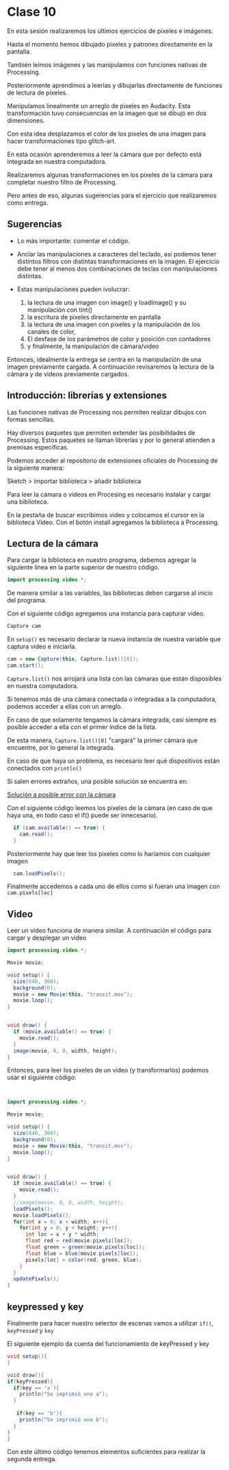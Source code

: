 
# Clase 10

En esta sesión realizaremos los últimos ejercicios de pixeles e imágenes. 

Hasta el momento hemos dibujado pixeles y patrones directamente en la pantalla. 

También leímos imágenes y las manipulamos con funciones nativas de Processing. 

Posteriormente aprendimos a leerlas y dibujarlas directamente de funciones de lectura de pixeles. 

Manipulamos linealmente un arreglo de pixeles en Audacity. Esta transformación tuvo consecuencias en la imagen que se dibujó en dos dimensiones. 

Con esta idea desplazamos el color de los pixeles de una imagen para hacer transformaciones tipo glitch-art. 

En esta ocasión aprenderemos a leer la cámara que por defecto está integrada en nuestra computadora. 

Realizaremos algunas transformaciones en los pixeles de la cámara para completar nuestro filtro de Processing. 

Pero antes de eso, algunas sugerencias para el ejercicio que realizaremos como entrega. 

## Sugerencias

- Lo más importante: comentar el código. 

- Anclar las manipulaciones a caracteres del teclado, así podemos tener distintos filtros con distintas transformaciones en la imagen. El ejercicio debe tener al menos dos combinaciones de teclas con manipulaciones distintas. 

- Estas manipulaciones pueden ivolucrar: 

  1) la lectura de una imagen con image() y loadImage() y su manipulación con tint() 
  2) la escritura de pixeles directamente en pantalla 
  3) la lectura de una imagen con pixeles y la manipulación de los canales de color, 
  4) El desfase de los parámetros de color y posición con contadores
  5) y finalmente, la manipulación de cámara/video
  
Entonces, idealmente la entrega se centra en la manipulación de una imagen previamente cargada. A continuación revisaremos la lectura de la cámara y de videos previamente cargados. 

## Introducción: librerías y extensiones

Las funciones nativas de Processing nos permiten realizar dibujos con formas sencillas. 

Hay diversos paquetes que permiten extender las posibilidades de Processing. Estos paquetes se llaman librerías y por lo general atienden a premisas específicas. 

Podemos acceder al repositorio de extensiones oficiales de Processing de la siguiente manera: 

Sketch > importar biblioteca > añadir biblioteca

Para leer la cámara o videos en Procesing es necesario instalar y cargar una biblioteca. 

En la pestaña de buscar escribimos video y colocamos el cursor en la biblioteca Video. Con el botón install agregamos la biblioteca a Processing. 

## Lectura de la cámara

Para cargar la biblioteca en nuestro programa, debemos agregar la siguiente línea en la parte superior de nuestro código. 

```java
import processing.video.*;
```

De manera similar a las variables, las bibliotecas deben cargarse al inicio del programa. 

Con el siguiente código agregamos una instancia para capturar video. 

```java
Capture cam
```

En `setup()` es necesario declarar la nueva instancia de nuestra variable que captura video e iniciarla. 

```java
cam = new Capture(this, Capture.list()[0]);
cam.start();
```

`Capture.list()` nos arrojará una lista con las cámaras que están disposibles en nuestra computadora.

Si tenemos más de una cámara conectada o integradaa a la computadora, podemos acceder a ellas con un arreglo. 

En caso de que solamente tengamos la cámara integrada, casi siempre es posible acceder a ella con el primer índice de la lista. 

De esta manera, `Capture.list()[0]` "cargará" la primer cámara que encuentre, por lo general la integrada. 

En caso de que haya un problema, es necesario leer qué dispositivos están conectados con `println()`

Si salen errores extraños, una posible solución se encuentra en: 

[Solución a posible error con la cámara](https://github.com/gohai/processing-video/releases/tag/v1.0.2)

Con el siguiente código leemos los pixeles de la cámara (en caso de que haya una, en todo caso el if() puede ser innecesario). 

```java
  if (cam.available() == true) {
    cam.read();
  }
```

Posteriormente hay que leer los pixeles como lo haríamos con cualquier imagen 

```java
  cam.loadPixels();
```

Finalmente accedemos a cada uno de ellos como si fueran una imagen con `cam.pixels[loc]`

## Video

Leer un video funciona de manera similar. A continuación el código para cargar y desplegar un video

```java
import processing.video.*;

Movie movie;

void setup() {
  size(640, 360);
  background(0);
  movie = new Movie(this, "transit.mov");
  movie.loop();
}


void draw() {
  if (movie.available() == true) {
    movie.read(); 
  }
  image(movie, 0, 0, width, height);
}
```

Entonces, para leer los pixeles de un video (y transformarlos) podemos usar el siguiente código: 

```java


import processing.video.*;

Movie movie;

void setup() {
  size(640, 360);
  background(0);
  movie = new Movie(this, "transit.mov");
  movie.loop();
}


void draw() {
  if (movie.available() == true) {
    movie.read(); 
  }
  //image(movie, 0, 0, width, height);
  loadPixels();
  movie.loadPixels();
  for(int x = 0; x < width; x++){
    for(int y = 0; y < height; y++){
      int loc = x + y * width;
      float red = red(movie.pixels[loc]);
      float green = green(movie.pixels[loc]);
      float blue = blue(movie.pixels[loc]);
      pixels[loc] = color(red, green, blue); 
    }
  }
  updatePixels();
}
```

## keypressed y key

Finalmente para hacer nuestro selector de escenas vamos a utilizar `ìf()`, `keyPressed` y `key`

El siguiente ejemplo da cuenta del funcionamiento de keyPressed y key

```java
void setup(){
}

void draw(){
if(keyPressed){
  if(key == 'a'){
    println("Se imprimió una a");
  }
  
   if(key == 'b'){
    println("Se imprimió una b");
  }
}
}
```

Con este último código tenemos elementos suficientes para realizar la segunda entrega. 
